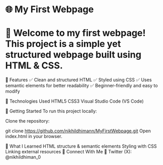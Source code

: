 # 🌐 My First Webpage
# 🚀 Welcome to my first webpage! This project is a simple yet structured webpage built using HTML & CSS.

📌 Features
✅ Clean and structured HTML
✅ Styled using CSS
✅ Uses semantic elements for better readability
✅ Beginner-friendly and easy to modify

🔧 Technologies Used
HTML5
CSS3
Visual Studio Code (VS Code)


🚀 Getting Started
To run this project locally:

Clone the repository:

git clone https://github.com/nikhildhimann/MyFirstWebpage.git
Open index.html in your browser.

📌 What I Learned
HTML structure & semantic elements
Styling with CSS
Linking external resources
🤝 Connect With Me
🔗 Twitter (X): @nikhildhiman_0
